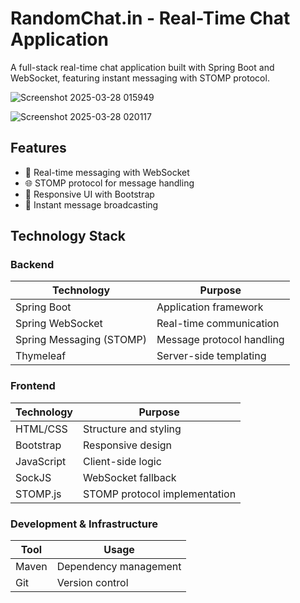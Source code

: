 # RandomChat.in - Real-Time Chat Application

A full-stack real-time chat application built with Spring Boot and WebSocket, featuring instant messaging with STOMP protocol.

![Screenshot 2025-03-28 015949](https://github.com/user-attachments/assets/4c7ecf0d-8372-480c-af30-524e8a6be5d2)

![Screenshot 2025-03-28 020117](https://github.com/user-attachments/assets/8d2387ce-2f32-4e57-a524-338e686ecfe2)



## Features
- 💬 Real-time messaging with WebSocket
- 🌐 STOMP protocol for message handling
- 📱 Responsive UI with Bootstrap
- 🚀 Instant message broadcasting

## Technology Stack

### Backend
| Technology | Purpose |
|------------|---------|
| Spring Boot | Application framework |
| Spring WebSocket | Real-time communication |
| Spring Messaging (STOMP) | Message protocol handling |
| Thymeleaf | Server-side templating |

### Frontend
| Technology | Purpose |
|------------|---------|
| HTML/CSS | Structure and styling |
| Bootstrap | Responsive design |
| JavaScript | Client-side logic |
| SockJS | WebSocket fallback |
| STOMP.js | STOMP protocol implementation |

### Development & Infrastructure
| Tool | Usage |
|------|-------|
| Maven | Dependency management |
| Git | Version control |

